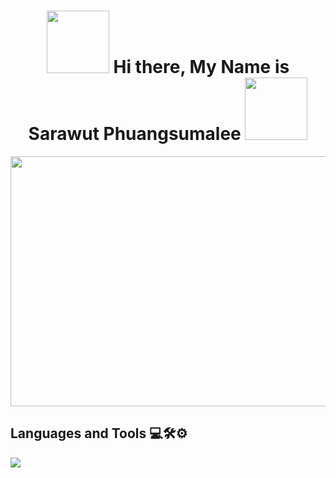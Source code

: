 <div align="center">
  <h1>
    <img src="https://media.giphy.com/media/M9gbBd9nbDrOTu1Mqx/giphy.gif" width="100"/>
     Hi there, My Name is Sarawut Phuangsumalee
    <img src="https://media.giphy.com/media/M9gbBd9nbDrOTu1Mqx/giphy.gif" width="100"/>
  </h1>
</div>

<div align="center">
  <img src="https://media.giphy.com/media/dWesBcTLavkZuG35MI/giphy.gif" width="600" height="400"/>
</div>

## Languages and Tools 💻🛠⚙
<div>
  <a href="https://skillicons.dev">
    <img src="https://skillicons.dev/icons?i=js,html,css,nodejs,bun,elysia,react,py,mongodb,mysql,sqlite,postman,git,docker,figma" />
  </a>
</div>
